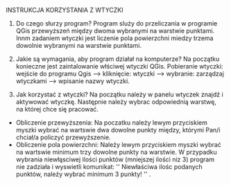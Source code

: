 INSTRUKCJA KORZYSTANIA Z WTYCZKI


1. Do czego słurzy program?
Program sluży do przeliczania w programie QGis przewyższeń między dwoma
wybranymi na warstwie punktami. Innm zadaniem wtyczki jest liczenie pola 
powierzchni miedzy trzema dowolnie wybranymi na warstwie punktami.

2. Jakie są wymagania, aby program działał na komputerze?
Na początku konieczne jest zaintalowanie włściwej wtyczki QGis.
Pobieranie wtyczki:
wejście do programu Qgis --> kliknięcie: wtyczki --> wybranie: zarządzaj wtyczkami --> wpisanie 
nazwy wtyczki.

3. Jak korzystać z wtyczki?
Na początku należy w panelu wtyczek znajdź i aktywować wtyczkę. Następnie 
należy wybrac odpowiednią warstwę, na której chce się pracować.
* Obliczenie przewyższenia:
Na poczatku należy lewym przyciskiem myszki wybrać na wartswie dwa 
dowolne punkty między, którymi Pan/i chciał/a policzyć przewyższenie.
* Obliczenie pola powierzchni:
Należy lewym przyciskiem myszki wybrać na wartswie minimum trzy 
dowolne punkty na warstwie. W przypadku wybrania niewłąsciwej ilości 
punktów (mniejszej ilości niz 3) program nie zadziała i wyswietli 
komunikat: '' Niewłaściwa ilośc podanych punktów, należy wybrać minimum 3 punkty! '' .

